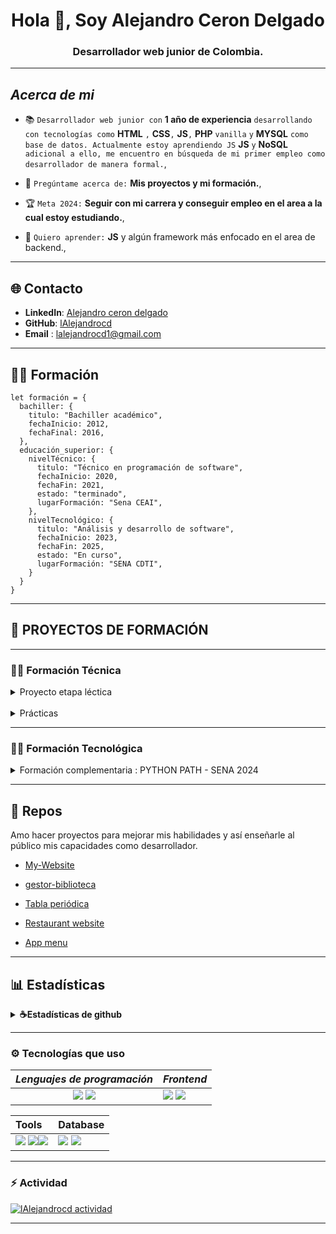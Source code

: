 <h1 align="center">Hola 👋, Soy Alejandro Ceron Delgado</h1>
<h3 align="center">Desarrollador web junior de Colombia.</h3>

---

## *Acerca de mi*

- 📚 `Desarrollador web junior con` **1 año de experiencia** `desarrollando con tecnologías como` **HTML** `,` **CSS**`,` **JS**`,` **PHP** `vanilla` `y` **MYSQL** `como base de datos. Actualmente estoy aprendiendo JS` **JS** `y` **NoSQL** `adicional a ello, me encuentro en búsqueda de mi primer empleo como desarrollador de manera formal.`,

- 💬 `Pregúntame acerca de:` **Mis proyectos y mi formación.**,

- 🏆 `Meta 2024:` **Seguir con mi carrera y conseguir empleo en el area a la cual estoy estudiando.**,

- 🏫 `Quiero aprender:` **JS** y algún framework más enfocado en el area de backend.,

---

## 🌐 Contacto

- **LinkedIn**: [Alejandro ceron delgado](https://www.linkedin.com/in/lalejandrocd/)
- **GitHub**: [lAlejandrocd](https://github.com/lAlejandrocd)
- **Email** : <lalejandrocd1@gmail.com>

---

## 👨‍🎓 Formación

```JS
let formación = {
  bachiller: {
    titulo: "Bachiller académico",
    fechaInicio: 2012,
    fechaFinal: 2016,
  },
  educación_superior: {
    nivelTécnico: {
      titulo: "Técnico en programación de software",
      fechaInicio: 2020,
      fechaFin: 2021,
      estado: "terminado",
      lugarFormación: "Sena CEAI",
    },
    nivelTecnológico: {
      titulo: "Análisis y desarrollo de software",
      fechaInicio: 2023,
      fechaFin: 2025,
      estado: "En curso",
      lugarFormación: "SENA CDTI",
    }
  }
}
```

---

## 📄 PROYECTOS DE FORMACIÓN

---

### 👨‍🎓 Formación Técnica

<details>
<summary> Proyecto etapa léctica </summary>

[![Readme Card](https://github-readme-stats.vercel.app/api/pin/?username=lAlejandrocd&repo=Aurora_TPS_P3_Proyecto_Final&show_icons=true&theme=transparent)](https://github.com/lAlejandrocd/Aurora_TPS_P3_Proyecto_Final.git)

</details>

<br>
<details>
<summary> Prácticas </summary>

[![Readme Card](https://github-readme-stats.vercel.app/api/pin/?username=lAlejandrocd&repo=gestor_biblioteca&show_icons=true&theme=transparent)](https://github.com/lAlejandrocd/gestor_biblioteca)

</details>

---

### 👨‍🎓 Formación Tecnológica

<details>
<summary> Formación complementaria : PYTHON PATH - SENA 2024 </summary>

<br>

[![Readme Card](https://github-readme-stats.vercel.app/api/pin/?username=alceronDelgado&repo=lector_placas&show_icons=true&theme=transparent)](https://github.com/alceronDelgado/lector_placas)

</details>

---

## 📂 Repos

Amo hacer proyectos para mejorar mis habilidades y así enseñarle al público mis capacidades como desarrollador.

- [My-Website](https://github.com/lAlejandrocd/portafolio.git)

- [gestor-biblioteca](https://github.com/lAlejandrocd/gestor_biblioteca.git)

- [Tabla periódica](https://github.com/lAlejandrocd/periodic-table)

- [Restaurant website](https://github.com/lAlejandrocd/restaurant-website)

- [App menu](https://github.com/lAlejandrocd/app-menu.git)

---

## 📊 Estadísticas

<details>
<summary> <b> ☕Estadísticas de github</b></summary>
<br>

<img height="180em" src="https://github-readme-stats.vercel.app/api/top-langs?username=lalejandrocd&show_icons=true&locale=en&layout=compact&theme=gotham" alt="lalejandrocd" />
&nbsp;<img height="180oem" src="https://github-readme-stats.vercel.app/api?username=lalejandrocd&show_icons=true&locale=en&theme=gotham&hide_border=false" alt="lalejandrocd" />
<img height="180oem" src="https://github-readme-streak-stats.herokuapp.com/?user=lalejandrocd&theme=gotham" alt="lalejandrocd" />
</p>

---

## Lenguajes más usados

[![Lector Placas](https://github-readme-stats.vercel.app/api/top-langs/?username=lAlejandrocd&layout=compact&theme=dark&locale=es)](https://github.com/lAlejandrocd)

</details>

---

### ⚙ Tecnologías que uso

|*Lenguajes de programación*|*Frontend*|
|:---:|---|
|<img src="https://img.shields.io/badge/JavaScript-323330?style=for-the-badge&logo=javascript&logoColor=F7DF1E"/>  <img src="https://img.shields.io/badge/PHP-777BB4?style=for-the-badge&logo=php&logoColor=white">|  <img src="https://img.shields.io/badge/HTML-E34F26?style=for-the-badge&logo=html5&logoColor=white"/> <img src="https://img.shields.io/badge/CSS-1572B6?style=for-the-badge&logo=css3&logoColor=white"/>

|Tools|Database|
|:---|:---|
|<img src="https://img.shields.io/badge/Markdown-000000?style=for-the-badge&logo=markdown&logoColor=white"> <img src="https://img.shields.io/badge/GitHub-100000?style=for-the-badge&logo=github&logoColor=white"><img src="https://img.shields.io/badge/Visual_Studio_Code-0078D4?style=for-the-badge&logo=visual%20studio%20code&logoColor=white">| <img src="https://img.shields.io/badge/MySQL-005C84?style=for-the-badge&logo=mysql&logoColor=white"> <img src="https://img.shields.io/badge/PostgreSQL-316192?style=for-the-badge&logo=postgresql&logoColor=white">|

---

### ⚡ Actividad

[![lAlejandrocd actividad](https://github-readme-activity-graph.vercel.app/graph?username=lAlejandrocd&theme=dracula)](https://github.com/ashutosh00710/github-readme-activity-graph)

---
